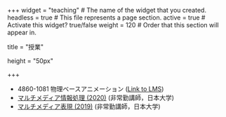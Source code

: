 +++
widget = "teaching"  # The name of the widget that you created.
headless = true  # This file represents a page section.
active = true  # Activate this widget? true/false
weight = 120  # Order that this section will appear in.

title = "授業"

height = "50px"

+++

<ul>
<li> 4860-1081 物理ベースアニメーション (<a href="https://itc-lms.ecc.u-tokyo.ac.jp/lms/course?idnumber=20214860-10810F01">Link to LMS</a>) </li>
<li> <a href="https://github.com/nobuyuki83/course_summer2020_unihon" target="_blank">マルチメディア情報処理 (2020)</a> (非常勤講師，日本大学) </li> 
<li> <a href="https://github.com/nobuyuki83/course_winter2019_unihon" target="_blank">マルチメディア表現 (2019)</a> (非常勤講師，日本大学) </li> 
</ul>




